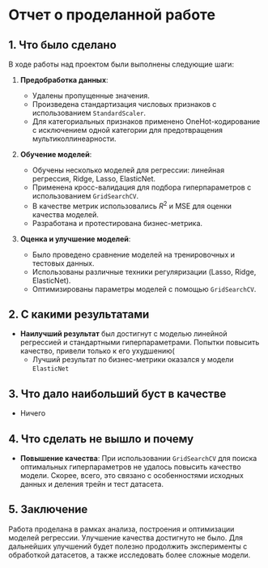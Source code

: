 # Отчет о проделанной работе

## 1. Что было сделано

В ходе работы над проектом были выполнены следующие шаги:

1. **Предобработка данных**:
   - Удалены пропущенные значения.
   - Произведена стандартизация числовых признаков с использованием `StandardScaler`.
   - Для категориальных признаков применено OneHot-кодирование с исключением одной категории для предотвращения мультиколлинеарности.

2. **Обучение моделей**:
   - Обучены несколько моделей для регрессии: линейная регрессия, Ridge, Lasso, ElasticNet.
   - Применена кросс-валидация для подбора гиперпараметров с использованием `GridSearchCV`.
   - В качестве метрик использовались $R^2$ и MSE для оценки качества моделей.
   - Разработана и протестирована бизнес-метрика.

3. **Оценка и улучшение моделей**:
   - Было проведено сравнение моделей на тренировочных и тестовых данных.
   - Использованы различные техники регуляризации (Lasso, Ridge, ElasticNet).
   - Оптимизированы параметры моделей с помощью `GridSearchCV`.

## 2. С какими результатами

- **Наилучший результат** был достигнут с моделью линейной регрессией и стандартными гиперпараметрами. Попытки повысить качество, привели только к его ухудшению(
    - Лучший результат по бизнес-метрики оказался у модели `ElasticNet`

## 3. Что дало наибольший буст в качестве

- Ничего

## 4. Что сделать не вышло и почему
  
- **Повышение качества**: При использовании `GridSearchCV` для поиска оптимальных гиперпараметров не удалось повысить качество модели. Скорее, всего, это связано с особенностями исходных данных и деления трейн и тест датасета.

## 5. Заключение

Работа проделана в рамках анализа, построения и оптимизации моделей регрессии. Улучшение качества достигнуто не было. Для дальнейших улучшений будет полезно продолжить эксперименты с обработкой датасетов, а также исследовать более сложные модели.
